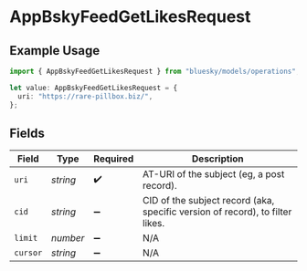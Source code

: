 # AppBskyFeedGetLikesRequest

## Example Usage

```typescript
import { AppBskyFeedGetLikesRequest } from "bluesky/models/operations";

let value: AppBskyFeedGetLikesRequest = {
  uri: "https://rare-pillbox.biz/",
};
```

## Fields

| Field                                                                         | Type                                                                          | Required                                                                      | Description                                                                   |
| ----------------------------------------------------------------------------- | ----------------------------------------------------------------------------- | ----------------------------------------------------------------------------- | ----------------------------------------------------------------------------- |
| `uri`                                                                         | *string*                                                                      | :heavy_check_mark:                                                            | AT-URI of the subject (eg, a post record).                                    |
| `cid`                                                                         | *string*                                                                      | :heavy_minus_sign:                                                            | CID of the subject record (aka, specific version of record), to filter likes. |
| `limit`                                                                       | *number*                                                                      | :heavy_minus_sign:                                                            | N/A                                                                           |
| `cursor`                                                                      | *string*                                                                      | :heavy_minus_sign:                                                            | N/A                                                                           |